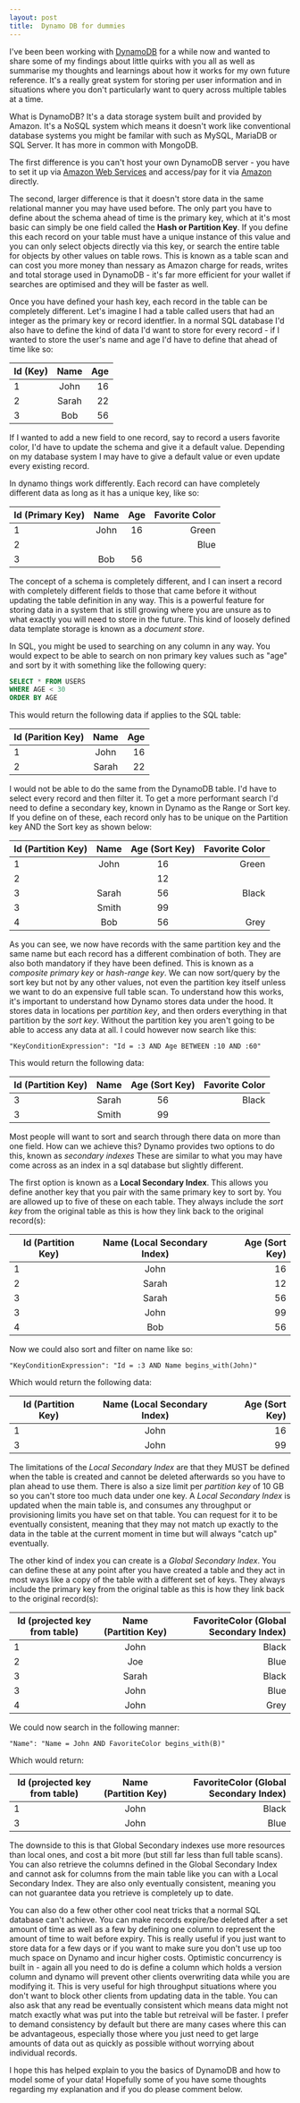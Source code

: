 ```yaml
---
layout: post
title:  Dynamo DB for dummies
---
```


I've been been working with [DynamoDB](https://aws.amazon.com/dynamodb/) for a while now and wanted to share some of my findings about little quirks with you all as well as summarise my thoughts and learnings about how it works for my own future reference. It's a really great system for storing per user information and in situations where you don't particularly want to query across multiple tables at a time.

What is DynamoDB? It's a data storage system built and provided by Amazon. It's a NoSQL system which means it doesn't work like conventional database systems you might be familar with such as MySQL, MariaDB or SQL Server. It has more in common with MongoDB.

The first difference is you can't host your own DynamoDB server - you have to set it up via [Amazon Web Services](https://aws.amazon.com/) and access/pay for it via [Amazon](https://en.wikipedia.org/wiki/Amazon_(company)) directly.

The second, larger difference is that it doesn't store data in the same relational manner you may have used before. The only part you have to define about the schema ahead of time is the primary key, which at it's most basic can simply be one field called the **Hash or Partition Key**. If you define this each record on your table must have a unique instance of this value and you can only select objects directly via this key, or search the entire table for objects by other values on table rows. This is known as a table scan and can cost you more money than nessary as Amazon charge for reads, writes and total storage used in DynamoDB - it's far more efficient for your wallet if searches are optimised and they will be faster as well.

Once you have defined your hash key, each record in the table can be completely different. Let's imagine I had a table called users that had an integer as the primary key or record identfier. In a normal SQL database I'd also have to define the kind of data I'd want to store for every record - if I wanted to store the user's name and age I'd have to define that ahead of time like so:

| Id (Key)  | Name          | Age   |
| --------- |:-------------:| -----:|
| 1         | John          |    16 |
| 2         | Sarah         |    22 |
| 3         | Bob           |    56 |

If I wanted to add a new field to one record, say to record a users favorite color, I'd have to update the schema and give it a default value. Depending on my database system I may have to give a default value or even update every existing record.

In dynamo things work differently. Each record can have completely different data as long as it has a unique key, like so:

| Id (Primary Key)  | Name          | Age   | Favorite Color    |
| ---------         |:-------------:|:-----:|-----------------: |
| 1                 | John          |    16 | Green             |
| 2                 |               |       | Blue              |
| 3                 | Bob           |    56 |                   |


The concept of a schema is completely different, and I can insert a record with completely different fields to those that came before it without updating the table definition in any way. This is a powerful feature for storing data in a system that is still growing where you are unsure as to what exactly you will need to store in the future. This kind of loosely defined data template storage is known as a *document store*.

In SQL, you might be used to searching on any column in any way. You would expect to be able to search on non primary key values such as "age" and sort by it with something like the following query:

```sql
SELECT * FROM USERS
WHERE AGE < 30
ORDER BY AGE
```

This would return the following data if applies to the SQL table:

| Id (Parition Key)     | Name          | Age   |
| ---------             |:-------------:| -----:|
| 1                     | John          |    16 |
| 2                     | Sarah         |    22 |


I would not be able to do the same from the DynamoDB table. I'd have to select every record and then filter it. To get a more performant search I'd need to define a secondary key, known in Dynamo as the Range or Sort key. If you define on of these, each record only has to be unique on the Partition key AND the Sort key as shown below:


| Id (Partition Key)  | Name          | Age (Sort Key)  | Favorite Color    |
| ---------           |:-------------:                  |:-----:|-----------------: |
| 1                   | John          |    16           | Green                     |
| 2                   |               |    12           |                           |
| 3                   | Sarah         |    56           | Black                     |
| 3                   | Smith         |    99           |                           |
| 4                   | Bob           |    56           | Grey                      |


As you can see, we now have records with the same partition key and the same name but each record has a different combination of both. They are also both mandatory if they have been defined. This is known as a *composite primary key* or *hash-range key*. We can now sort/query by the sort key but not by any other values, not even the partition key itself unless we want to do an expensive full table scan. To understand how this works, it's important to understand how Dynamo stores data under the hood. It stores data in locations per *partition key*, and then orders everything in that partition by the *sort key*. Without the partition key you aren't going to be able to access any data at all. I could however now search like this:

```
"KeyConditionExpression": "Id = :3 AND Age BETWEEN :10 AND :60"
```

This would return the following data:

| Id (Partition Key)  | Name          | Age (Sort Key)  | Favorite Color    |
| ---------           |:-------------:                  |:-----:|-----------------: |
| 3                   | Sarah         |    56           | Black                     |
| 3                   | Smith         |    99           |                           |

Most people will want to sort and search through there data on more than one field. How can we achieve this? Dynamo provides two options to do this, known as *secondary indexes* These are similar to what you may have come across as an index in a sql database but slightly different.

The first option is known as a **Local Secondary Index**. This allows you define another key that you pair with the same primary key to sort by. You are allowed up to five of these on each table. They always include the *sort key* from the original table as this is how they link back to the original record(s):

| Id (Partition Key)  | Name (Local Secondary Index)    | Age (Sort Key)  |
| ---------           |:-------------:                  |-----:|
| 1                   | John                            |    16           | 
| 2                   | Sarah                                |    12             |
| 3                   | Sarah                           |    56           | 
| 3                   | John                           |    99           | 
| 4                   | Bob                             |    56           | 

Now we could also sort and filter on name like so:


```
"KeyConditionExpression": "Id = :3 AND Name begins_with(John)"
```

Which would return the following data:

| Id (Partition Key)  | Name (Local Secondary Index)    | Age (Sort Key)  | 
| ---------           |:-------------:                  |-----:|
| 1                   | John                            |    16 |
| 3                   | John                           |    99 |


The limitations of the *Local Secondary Index* are that they MUST be defined when the table is created and cannot be deleted afterwards so you have to plan ahead to use them. There is also a size limit per *partition key* of 10 GB so you can't store too much data under one key. A *Local Secondary Index* is updated when the main table is, and consumes any throughput or provisioning limits you have set on that table. You can request for it to be eventually consistent, meaning that they may not match up exactly to the data in the table at the current moment in time but will always "catch up" eventually.

The other kind of index you can create is a *Global Secondary Index*. You can define these at any point after you have created a table and they act in most ways like a copy of the table with a different set of keys. They always include the primary key from the original table as this is how they link back to the original record(s):

| Id (projected key from table)   | Name (Partition Key)   | FavoriteColor (Global Secondary Index)   |
| ---------           |:-------------:                  |-----------------: |
| 1                   | John                            | Black                     |
| 2                   | Joe                              |Blue                      |
| 3                   | Sarah                           | Black                     |
| 3                   | John                             |Blue                     |
| 4                   | John                              |Grey                      |

We could now search in the following manner:

```
"Name": "Name = John AND FavoriteColor begins_with(B)"
```

Which would return:

| Id (projected key from table)   | Name (Partition Key)   | FavoriteColor (Global Secondary Index)   |
| ---------           |:-------------:                  |-----------------: |
| 1                   | John                            | Black                     |
| 3                   | John                             |Blue                     |

The downside to this is that Global Secondary indexes use more resources than local ones, and cost a bit more (but still far less than full table scans). You can also retrieve the columns defined in the Global Secondary Index and cannot ask for columns from the main table like you can with a Local Secondary Index. They are also only eventually consistent, meaning you can not guarantee data you retrieve is completely up to date.

You can also do a few other other cool neat tricks that a normal SQL database can't achieve. You can make records expire/be deleted after a set amount of time as well as a few  by defining one column to represent the amount of time to wait before expiry. This is really useful if you just want to store data for a few days or if you want to make sure you don't use up too much space on Dynamo and incur higher costs. Optimistic concurrency is built in - again all you need to do is define a column which holds a version column and dynamo will prevent other clients overwriting data while you are modifying it. This is very useful for high throughput situations where you don't want to block other clients from updating data in the table. You can also ask that any read be eventually consistent which means data might not match exactly what was put into the table but retreival will be faster. I prefer to demand consistency by default but there are many cases where this can be advantageous, especially those where you just need to get large amounts of data out as quickly as possible without worrying about individual records.

I hope this has helped explain to you the basics of DynamoDB and how to model some of your data! Hopefully some of you have some thoughts regarding my explanation and if you do please comment below.
